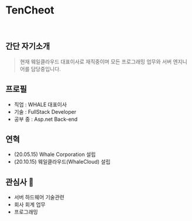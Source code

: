 # TenCheot

<br>

## 간단 자기소개
> 현재 웨일클라우드 대표이사로 재직중이며 모든 프로그래밍 업무와 서버 엔지니어를 담당중입니다.

## 프로필
- 직업 : WHALE 대표이사
- 기술 : FullStack Developer
- 공부 중 : Asp.net Back-end

## 연혁
- (20.05.15) Whale Corporation 설립
- (20.10.15) 웨일클라우드(WhaleCloud) 설립

## 관심사 👀
- 서버 하드웨어 기술관련
- 회사 회계 업무
- 프로그래밍
